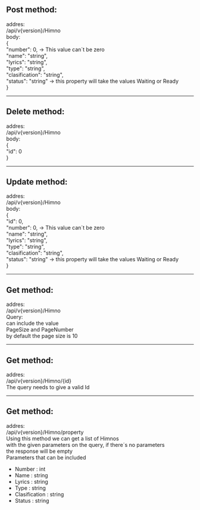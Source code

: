 <h2>Post method:</h2> 
addres: <br>
/api/v{version}/Himno <br>
body: <br>
{ <br>
  "number": 0, -> This value can´t be zero <br>
  "name": "string",<br>
  "lyrics": "string",<br>
  "type": "string",<br>
  "clasification": "string", <br>
  "status": "string" -> this property will take the values Waiting or Ready<br>
}<br>

<hr>

<h2>Delete method:</h2>
addres:<br>
/api/v{version}/Himno<br>
body:<br>
{<br>
  "id": 0<br>
}<br>

<hr>

<h2>Update method:</h2>
addres:<br>
/api/v{version}/Himno<br>
body:<br>
{<br>
  "id": 0, <br>
  "number": 0, -> This value can´t be zero<br>
  "name": "string",<br>
  "lyrics": "string",<br>
  "type": "string",<br>
  "clasification": "string",<br>
  "status": "string" -> this property will take the values Waiting or Ready<br>
}<br>

<hr>

<h2>Get method:</h2>
addres:<br>
/api/v{version}/Himno<br>
Query:<br>
can include the value <br>
PageSize and PageNumber<br>
by default the page size is 10<br>

<hr>

<h2>Get method:</h2>
addres:<br>
/api/v{version}/Himno/{id}<br>
The query needs to give a valid Id<br>

<hr>

<h2>Get method:</h2>
addres:<br>
/api/v{version}/Himno/property<br>
Using this method we can get a list of Himnos<br>
with the given parameters on the query, if there´s no parameters<br>
the response will be empty<br>
Parameters that can be included<br>
<ul>
<li>Number : int</li>
<li>Name : string</li>
<li>Lyrics : string</li>
<li>Type : string</li>
<li>Clasification : string</li>
<li>Status : string</li>
</ul>
